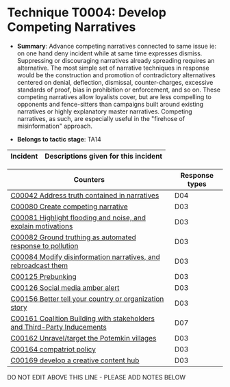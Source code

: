 # Technique T0004: Develop Competing Narratives

* **Summary**: Advance competing narratives connected to same issue ie: on one hand deny incident while at same time expresses dismiss. Suppressing or discouraging narratives already spreading requires an alternative. The most simple set of narrative techniques in response would be the construction and promotion of contradictory alternatives centered on denial, deflection, dismissal, counter-charges, excessive standards of proof, bias in prohibition or enforcement, and so on. These competing narratives allow loyalists cover, but are less compelling to opponents and fence-sitters than campaigns built around existing narratives or highly explanatory master narratives. Competing narratives, as such, are especially useful in the "firehose of misinformation" approach.

* **Belongs to tactic stage**: TA14


| Incident | Descriptions given for this incident |
| -------- | -------------------- |



| Counters | Response types |
| -------- | -------------- |
| [C00042 Address truth contained in narratives](../../generated_pages/counters/C00042.md) | D04 |
| [C00080 Create competing narrative](../../generated_pages/counters/C00080.md) | D03 |
| [C00081 Highlight flooding and noise, and explain motivations](../../generated_pages/counters/C00081.md) | D03 |
| [C00082 Ground truthing as automated response to pollution](../../generated_pages/counters/C00082.md) | D03 |
| [C00084 Modify disinformation narratives, and rebroadcast them](../../generated_pages/counters/C00084.md) | D03 |
| [C00125 Prebunking](../../generated_pages/counters/C00125.md) | D03 |
| [C00126 Social media amber alert](../../generated_pages/counters/C00126.md) | D03 |
| [C00156 Better tell your country or organization story](../../generated_pages/counters/C00156.md) | D03 |
| [C00161 Coalition Building with stakeholders and Third-Party Inducements](../../generated_pages/counters/C00161.md) | D07 |
| [C00162 Unravel/target the Potemkin villages](../../generated_pages/counters/C00162.md) | D03 |
| [C00164 compatriot policy](../../generated_pages/counters/C00164.md) | D03 |
| [C00169 develop a creative content hub](../../generated_pages/counters/C00169.md) | D03 |


DO NOT EDIT ABOVE THIS LINE - PLEASE ADD NOTES BELOW